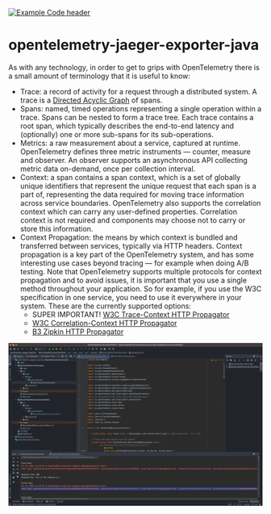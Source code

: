 [![Example Code header](https://github.com/newrelic/opensource-website/raw/master/src/images/categories/Example_Code.png)](https://opensource.newrelic.com/oss-category/#example-code)

# opentelemetry-jaeger-exporter-java

As with any technology, in order to get to grips with OpenTelemetry there is a small amount of terminology that it is useful to know:

* Trace: a record of activity for a request through a distributed system. A trace is a [Directed Acyclic Graph](https://en.wikipedia.org/wiki/Directed_acyclic_graph%5C) of spans.
* Spans: named, timed operations representing a single operation within a trace. Spans can be nested to form a trace tree. Each trace contains a root span, which typically describes the end-to-end latency and (optionally) one or more sub-spans for its sub-operations.
* Metrics: a raw measurement about a service, captured at runtime. OpenTelemetry defines three metric instruments — counter, measure and observer. An observer supports an asynchronous API collecting metric data on-demand, once per collection interval.
* Context: a span contains a span context, which is a set of globally unique identifiers that represent the unique request that each span is a part of, representing the data required for moving trace information across service boundaries. OpenTelemetry also supports the correlation context which can carry any user-defined properties. Correlation context is not required and components may choose not to carry or store this information.
* Context Propagation: the means by which context is bundled and transferred between services, typically via HTTP headers. Context propagation is a key part of the OpenTelemetry system, and has some interesting use cases beyond tracing — for example when doing A/B testing. Note that OpenTelemetry supports multiple protocols for context propagation and to avoid issues, it is important that you use a single method throughout your application. So for example, if you use the W3C specification in one service, you need to use it everywhere in your system. These are the currently supported options:
  * SUPER IMPORTANT! [W3C Trace-Context HTTP Propagator](https://w3c.github.io/trace-context/)
  * [W3C Correlation-Context HTTP Propagator](https://w3c.github.io/correlation-context/)
  * [B3 Zipkin HTTP Propagator](https://github.com/openzipkin/b3-propagation)


![](https://github.com/andrew-lozoya/opentelemetry-jeager-exporter-java/blob/main/Resources/2020-10-10_13-36-25.png)

